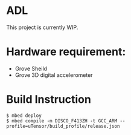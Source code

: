 # ADL

This project is currently WIP.

# Hardware requirement:

  - Grove Sheild
  - Grove 3D digital accelerometer

# Build Instruction

```
$ mbed deploy
$ mbed compile -m DISCO_F413ZH -t GCC_ARM --profile=uTensor/build_profile/release.json

```

